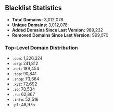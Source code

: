 ## Blacklist Statistics

- **Total Domains:** 3,012,078
- **Unique Domains:** 3,012,078
- **Added Domains Since Last Version:** 989,232
- **Removed Domains Since Last Version:** 999,070

### Top-Level Domain Distribution

-  `.com`: 1,326,324
-  `.org`: 241,812
-  `.net`: 189,454
-  `.top`: 90,841
-  `.shop`: 73,564
-  `.xyz`: 72,692
-  `.io`: 70,534
-  `.ru`: 62,867
-  `.info`: 52,516
-  `.pl`: 48,975
